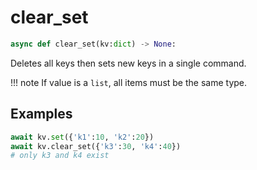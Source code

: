 # clear_set

```py
async def clear_set(kv:dict) -> None:
```

Deletes all keys then sets new keys in a single command.


!!! note
    If value is a `list`, all items must be the same type.


## Examples

```py
await kv.set({'k1':10, 'k2':20})
await kv.clear_set({'k3':30, 'k4':40})
# only k3 and k4 exist
```